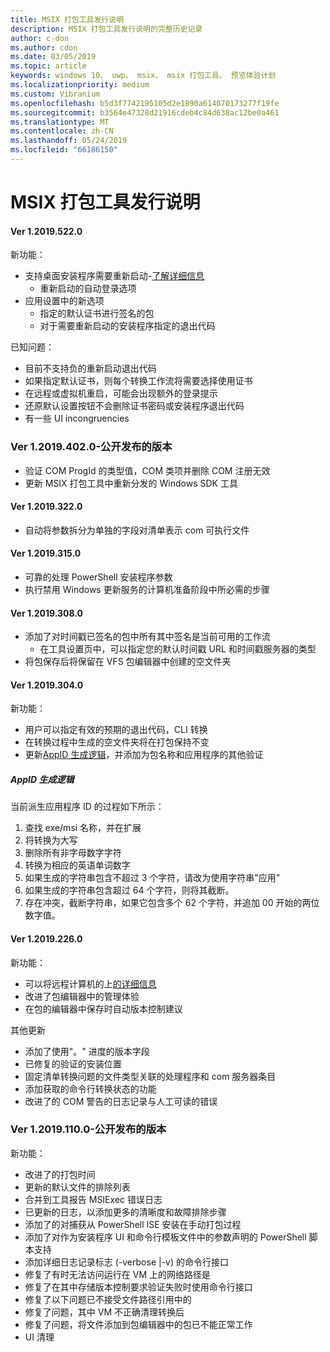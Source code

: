 ```yaml
---
title: MSIX 打包工具发行说明
description: MSIX 打包工具发行说明的完整历史记录
author: c-don
ms.author: cdon
ms.date: 03/05/2019
ms.topic: article
keywords: windows 10、 uwp、 msix、 msix 打包工具、 预览体验计划
ms.localizationpriority: medium
ms.custom: Vibranium
ms.openlocfilehash: b5d3f7742195105d2e1890a614070173277f19fe
ms.sourcegitcommit: b3564e47328d21916cdeb4c84d638ac12be0a461
ms.translationtype: MT
ms.contentlocale: zh-CN
ms.lasthandoff: 05/24/2019
ms.locfileid: "66186150"
---
```

# <a name="msix-packaging-tool-release-notes"></a>MSIX 打包工具发行说明 

#### <a name="ver-120195220"></a>Ver 1.2019.522.0

新功能：

- 支持桌面安装程序需要重新启动-[了解详细信息](../support-restart.md)
    - 重新启动的自动登录选项 
- 应用设置中的新选项
    - 指定的默认证书进行签名的包 
    - 对于需要重新启动的安装程序指定的退出代码
    
已知问题：

- 目前不支持负的重新启动退出代码
- 如果指定默认证书，则每个转换工作流将需要选择使用证书
- 在远程或虚拟机重启，可能会出现额外的登录提示 
- 还原默认设置按钮不会删除证书密码或安装程序退出代码
- 有一些 UI incongruencies

### <a name="ver-120194020---public-release"></a>**Ver 1.2019.402.0-公开发布的版本**

 - 验证 COM ProgId 的类型值，COM 类项并删除 COM 注册无效
 - 更新 MSIX 打包工具中重新分发的 Windows SDK 工具 

#### <a name="ver-120193220"></a>Ver 1.2019.322.0

 - 自动将参数拆分为单独的字段对清单表示 com 可执行文件

#### <a name="ver-120193150"></a>Ver 1.2019.315.0

 - 可靠的处理 PowerShell 安装程序参数
 - 执行禁用 Windows 更新服务的计算机准备阶段中所必需的步骤

#### <a name="ver-120193080"></a>Ver 1.2019.308.0

- 添加了对时间戳已签名的包中所有其中签名是当前可用的工作流
    - 在工具设置页中，可以指定您的默认时间戳 URL 和时间戳服务器的类型 
- 将包保存后将保留在 VFS 包编辑器中创建的空文件夹

#### <a name="ver-120193040"></a>Ver 1.2019.304.0

新功能：

- 用户可以指定有效的预期的退出代码，CLI 转换
- 在转换过程中生成的空文件夹将在打包保持不变
- 更新[AppID 生成逻辑](#appid-generation-logic)，并添加为包名称和应用程序的其他验证 

##### <a name="appid-generation-logic"></a>AppID 生成逻辑
当前派生应用程序 ID 的过程如下所示： 
1. 查找 exe/msi 名称，并在扩展
2. 将转换为大写
3. 删除所有非字母数字字符
4. 转换为相应的英语单词数字
5. 如果生成的字符串包含不超过 3 个字符，请改为使用字符串"应用"
6. 如果生成的字符串包含超过 64 个字符，则将其截断。
7. 存在冲突，截断字符串，如果它包含多个 62 个字符，并追加 00 开始的两位数字值。

#### <a name="ver-120192260"></a>Ver 1.2019.226.0
新功能：

- 可以将远程计算机的上[的详细信息](../remote-conversion-setup.md)
- 改进了包编辑器中的管理体验
- 在包的编辑器中保存时自动版本控制建议

其他更新

- 添加了使用"。" 进度的版本字段
- 已修复的验证的安装位置
- 固定清单转换问题的文件类型关联的处理程序和 com 服务器条目
- 添加获取的命令行转换状态的功能
- 改进了的 COM 警告的日志记录与人工可读的错误

 ### <a name="ver-120191100---public-release"></a>**Ver 1.2019.110.0-公开发布的版本**
  
新功能：

- 改进了的打包时间 
- 更新的默认文件的排除列表
- 合并到工具报告 MSIExec 错误日志
- 已更新的日志，以添加更多的清晰度和故障排除步骤
- 添加了的对捕获从 PowerShell ISE 安装在手动打包过程
- 添加了对作为安装程序 UI 和命令行模板文件中的参数声明的 PowerShell 脚本支持
- 添加详细日志记录标志 (-verbose |-v) 的命令行接口
- 修复了有时无法访问运行在 VM 上的网络路径是
- 修复了在其中存储版本控制要求验证失败时使用命令行接口
- 修复了以下问题已不接受文件路径引用中的
- 修复了问题，其中 VM 不正确清理转换后
- 修复了问题，将文件添加到包编辑器中的包已不能正常工作
- UI 清理 
